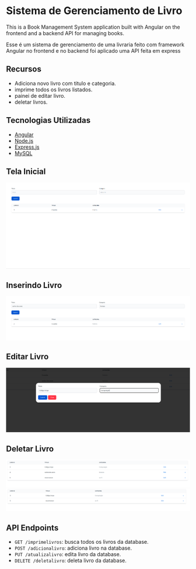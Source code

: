 # Sistema de Gerenciamento de Livro

This is a Book Management System application built with Angular on the frontend and a backend API for managing books.

Esse é um sistema de gerenciamento de uma livraria feito com framework Angular no frontend e no backend foi aplicado uma API feita em express

## Recursos

- Adiciona novo livro com titulo e categoria.
- imprime todos os livros listados.
- painei de editar livro.
- deletar livros.

## Tecnologias Utilizadas

- [Angular](https://angular.io/docs)
- [Node.js](https://nodejs.org/en)
- [Express.js](https://expressjs.com/)
- [MySQL](https://www.mysql.com/)

## Tela Inicial

![Alt text](./public/tela-inicial.png?raw=true "tela-inicial")

## Inserindo Livro

![Alt text](./public/adicionando-livro.png?raw=true "adicionando-livro")

## Editar Livro

![Alt text](./public/editar-livro.png?raq=true "editar-livro")

## Deletar Livro
![Alt text](./public/deletar-livro1.png?raw=true "deletar-livro1")
![Alt text](./public/deletar-livro2.png?raw=true "deletar-livro2")

## API Endpoints

- `GET /imprimelivros`: busca todos os livros da database.
- `POST /adicionalivro`: adiciona livro na database.
- `PUT /atualizalivro`: edita livro da database.
- `DELETE /deletalivro`: deleta livro da database.

